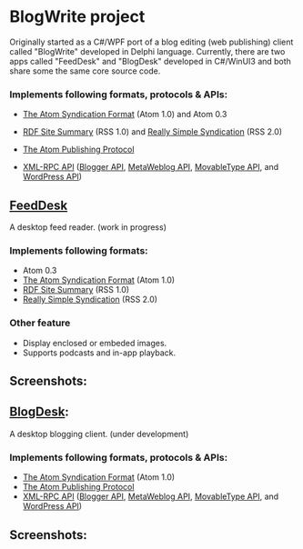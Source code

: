# BlogWrite project
Originally started as a C#/WPF port of a blog editing (web publishing) client called "BlogWrite" developed in Delphi language. Currently, there are two apps called "FeedDesk" and "BlogDesk" developed in C#/WinUI3 and both share some the same core source code. 

### Implements following formats, protocols & APIs:  

* [The Atom Syndication Format](https://tools.ietf.org/html/rfc4287) (Atom 1.0) and Atom 0.3

* [RDF Site Summary](https://www.w3.org/2001/09/rdfprimer/rss.html) (RSS 1.0) and [Really Simple Syndication](https://validator.w3.org/feed/docs/rss2.html) (RSS 2.0)

* [The Atom Publishing Protocol](https://tools.ietf.org/html/rfc5023)

* [XML-RPC API](https://codex.wordpress.org/XML-RPC_Support)
([Blogger API](https://codex.wordpress.org/XML-RPC_Blogger_API),
[MetaWeblog API](https://codex.wordpress.org/XML-RPC_MetaWeblog_API),
[MovableType API](https://codex.wordpress.org/XML-RPC_MovableType_API), and
[WordPress API](https://codex.wordpress.org/XML-RPC_WordPress_API))


## [FeedDesk](https://torum.github.io/BlogWrite/FeedDesk/)
A desktop feed reader. (work in progress)

### Implements following formats:  

* Atom 0.3
* [The Atom Syndication Format](https://tools.ietf.org/html/rfc4287) (Atom 1.0)
* [RDF Site Summary](https://www.w3.org/2001/09/rdfprimer/rss.html) (RSS 1.0)
* [Really Simple Syndication](https://validator.w3.org/feed/docs/rss2.html) (RSS 2.0)

### Other feature
* Display enclosed or embeded images.
* Supports podcasts and in-app playback.

## Screenshots:



## [BlogDesk](https://torum.github.io/BlogWrite/BlogDesk/):
A desktop blogging client. (under development)

### Implements following formats, protocols & APIs:  

* [The Atom Syndication Format](https://tools.ietf.org/html/rfc4287) (Atom 1.0) 
* [The Atom Publishing Protocol](https://tools.ietf.org/html/rfc5023)
* [XML-RPC API](https://codex.wordpress.org/XML-RPC_Support)
([Blogger API](https://codex.wordpress.org/XML-RPC_Blogger_API),
[MetaWeblog API](https://codex.wordpress.org/XML-RPC_MetaWeblog_API),
[MovableType API](https://codex.wordpress.org/XML-RPC_MovableType_API), and
[WordPress API](https://codex.wordpress.org/XML-RPC_WordPress_API))


## Screenshots:

